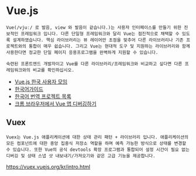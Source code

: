 # Vue.js

```
Vue(/vjuː/ 로 발음, view 와 발음이 같습니다.)는 사용자 인터페이스를 만들기 위한 진보적인 프레임워크 입니다. 다른 단일형 프레임워크와 달리 Vue는 점진적으로 채택할 수 있도록 설계하였습니다. 핵심 라이브러리는 뷰 레이어만 초점을 맞추어 다른 라이브러리나 기존 프로젝트와의 통합이 매우 쉽습니다. 그리고 Vue는 현대적 도구 및 지원하는 라이브러리와 함께 사용한다면 정교한 단일 페이지 응용프로그램을 완벽하게 지원할 수 있습니다.

숙련된 프론트엔드 개발자이고 Vue를 다른 라이브러리/프레임워크와 비교하고 싶다면 다른 프레임워크와의 비교를 확인하십시오.
```

* [Vue.js 한국 사용자 모임](http://vuejs.kr/)
* [한국어가이드](https://kr.vuejs.org/v2/guide/installation.html) 
* [한국어 번역 프로젝트 목록](http://vuejs.kr/translated-in-korean/)
* [크롬 브라우저에서 Vue 앱 디버깅하기](http://vuejs.kr/vue/2017/02/25/vue-chrome-debugging/)



## Vuex

```
Vuex는 Vue.js 애플리케이션에 대한 상태 관리 패턴 + 라이브러리 입니다. 애플리케이션의 모든 컴포넌트에 대한 중앙 집중식 저장소 역할을 하며 예측 가능한 방식으로 상태를 변경할 수 있습니다. 또한 Vue의 공식 devtools 확장 프로그램과 통합되어 설정 시간이 필요 없는 디버깅 및 상태 스냅 샷 내보내기/가져오기와 같은 고급 기능을 제공합니다.
```

https://vuex.vuejs.org/kr/intro.html
